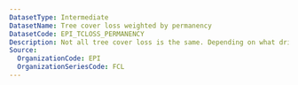 ```yaml
---
DatasetType: Intermediate
DatasetName: Tree cover loss weighted by permanency
DatasetCode: EPI_TCLOSS_PERMANENCY
Description: Not all tree cover loss is the same. Depending on what drives tree cover loss
Source:
  OrganizationCode: EPI
  OrganizationSeriesCode: FCL
---
```

